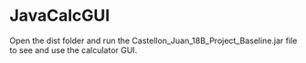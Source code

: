 # JavaCalcGUI

Open the dist folder and run the Castellon_Juan_18B_Project_Baseline.jar file to see and use the calculator GUI.
